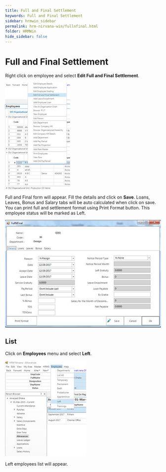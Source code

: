 ```yaml
---
title: Full and Final Settlement
keywords: Full and Final Settlement
sidebar: hrmwin_sidebar
permalink: hrm-nirvana-win/fullnfinal.html
folder: HRMWin   
hide_sidebar: false
---
```


# Full and Final Settlement

Right click on employee and select **Edit Full and Final Settlement**.

![](/images/fullnfinal.jpg)

Full and Final form will appear. Fill the details and click on **Save**. Loans, Leaves, Bonus and Salary tabs will be auto calculated when click on save.  You can print full and settlement format using Print Format button.  This employee status will be marked as Left.  

![](/images/savefullnfinal.jpg)

## List

Click on **Employees** menu and select **Left**.

![](/images/fullnfinallist.jpg)

Left employees list will appear.
